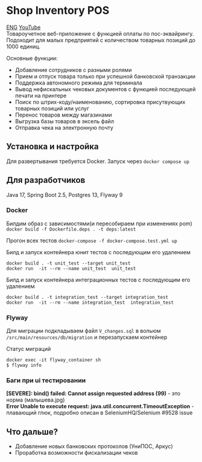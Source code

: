 # Shop Inventory POS
[ENG](./README.md) [YouTube](https://youtu.be/SxvctngGpFo)  
Товароучетное веб-приложение с функцией оплаты по пос-эквайрингу. Подоходит для малых предприятий с количеством товарных позиций до 1000 единиц.

Основные функции:
- Добавление сотрудников с разными ролями
- Прием и отпуск товара только при успешной банковской транзакции
- Поддержка автономного режима для терминала
- Вывод нефискальных чековых документов с функцией последующей печати на принтере
- Поиск по штрих-коду/наименованию, сортировка присутвующих товарных позиций или услуг
- Перенос товаров между магазинами
- Выгрузка базы товаров в эксель файл
- Отправка чека на электронную почту

## Установка и настройка
Для развертывания требуется Docker. Запуск через `docker compose up`

## Для разработчиков
Java 17, Spring Boot 2.5, Postgres 13, Flyway 9

### Docker
Билдим образ с зависимостями(и пересобираем при изменениях pom) `docker build -f Dockerfile.deps . -t deps:latest`

Прогон всех тестов `docker-compose -f docker-compose.test.yml up`

Билд и запуск контейнера юнит тестов с последующим его удалением
```
docker build . -t unit_test --target unit_test
docker run  -it --rm --name unit_test  unit_test
```

Билд и запуск контейнера интеграционных тестов с последующим его удалением
```
docker build . -t integration_test --target integration_test   
docker run  -it --rm --name integration_test  integration_test
```

### Flyway
Для миграции подкладываем файл `V_changes.sql` в вольюм `/src/main/resources/db/migration` и перезапускаем контейнер

Статус миграций
```
docker exec -it flyway_container sh
$ flyway info
```

### Баги при ui тестировании
**[SEVERE]: bind() failed: Cannot assign requested address (99)** - это норма (малышева.jpg)  
**Error Unable to execute request: java.util.concurrent.TimeoutException** - плавающий глюк, подробно описан в SeleniumHQ/Selenium #9528 issue

## Что дальше?
- Добавление новых банковских протоколов (УниПОС, Аркус)
- Проработка возможности фискализации чеков
